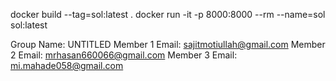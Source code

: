 docker build --tag=sol:latest .
docker run -it -p 8000:8000 --rm --name=sol sol:latest

Group Name: UNTITLED
Member 1 Email: sajitmotiullah@gmail.com
Member 2 Email: mrhasan660066@gmail.com
Member 3 Email: mi.mahade058@gmail.com
